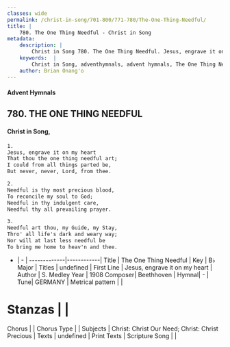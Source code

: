 ```yaml
---
classes: wide
permalink: /christ-in-song/701-800/771-780/The-One-Thing-Needful/
title: |
    780. The One Thing Needful - Christ in Song
metadata:
    description: |
        Christ in Song 780. The One Thing Needful. Jesus, engrave it on my heart That thou the one thing needful art; I could from all things parted be, But never, never, Lord, from thee.
    keywords:  |
        Christ in Song, adventhymnals, advent hymnals, The One Thing Needful, Jesus, engrave it on my heart. 
    author: Brian Onang'o
---
```


#### Advent Hymnals
## 780. THE ONE THING NEEDFUL
####  Christ in Song,

```txt
1.
Jesus, engrave it on my heart
That thou the one thing needful art;
I could from all things parted be,
But never, never, Lord, from thee.

2.
Needful is thy most precious blood,
To reconcile my soul to God;
Needful in thy indulgent care,
Needful thy all prevailing prayer.

3.
Needful art thou, my Guide, my Stay,
Thro' all life's dark and weary way;
Nor will at last less needful be
To bring me home to heav'n and thee.

```

- |   -  |
-------------|------------|
Title | The One Thing Needful |
Key | B♭ Major |
Titles | undefined |
First Line | Jesus, engrave it on my heart |
Author | S. Medley
Year | 1908
Composer| Beethhoven |
Hymnal|  - |
Tune| GERMANY |
Metrical pattern | |
# Stanzas |  |
Chorus |  |
Chorus Type |  |
Subjects | Christ: Christ Our Need; Christ: Christ Precious |
Texts | undefined |
Print Texts | 
Scripture Song |  |
    
